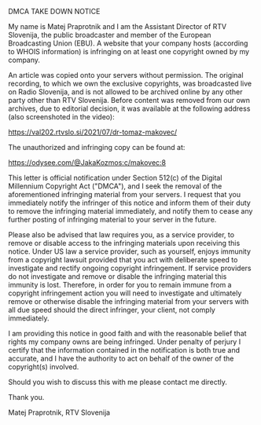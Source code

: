 DMCA TAKE DOWN NOTICE

My name is Matej Praprotnik and I am the Assistant Director of RTV Slovenija, the public broadcaster and member of the European Broadcasting Union (EBU). A website that your company hosts (according to WHOIS information) is infringing on at least one copyright owned by my company.

An article was copied onto your servers without permission. The original recording, to which we own the exclusive copyrights, was broadcasted live on Radio Slovenija, and is not allowed to be archived online by any other party other than RTV Slovenija. Before content was removed from our own archives, due to editorial decision, it was available at the following address (also screenshoted in the video):

https://val202.rtvslo.si/2021/07/dr-tomaz-makovec/

The unauthorized and infringing copy can be found at:

https://odysee.com/@JakaKozmos:c/makovec:8

This letter is official notification under Section 512(c) of the Digital Millennium Copyright Act ("DMCA"), and I seek the removal of the aforementioned infringing material from your servers. I request that you immediately notify the infringer of this notice and inform them of their duty to remove the infringing material immediately, and notify them to cease any further posting of infringing material to your server in the future.

Please also be advised that law requires you, as a service provider, to remove or disable access to the infringing materials upon receiving this notice. Under US law a service provider, such as yourself, enjoys immunity from a copyright lawsuit provided that you act with deliberate speed to investigate and rectify ongoing copyright infringement. If service providers do not investigate and remove or disable the infringing material this immunity is lost. Therefore, in order for you to remain immune from a copyright infringement action you will need to investigate and ultimately remove or otherwise disable the infringing material from your servers with all due speed should the direct infringer, your client, not comply immediately.

I am providing this notice in good faith and with the reasonable belief that rights my company owns are being infringed. Under penalty of perjury I certify that the information contained in the notification is both true and accurate, and I have the authority to act on behalf of the owner of the copyright(s) involved.

Should you wish to discuss this with me please contact me directly.

Thank you.

Matej Praprotnik, RTV Slovenija
